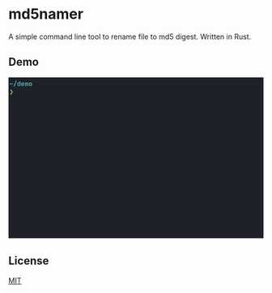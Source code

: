 # md5namer

A simple command line tool to rename file to md5 digest. Written in Rust.

## Demo

![Demo](./demo.gif)

## License

[MIT](https://choosealicense.com/licenses/mit/)
